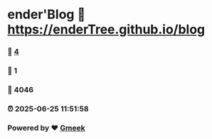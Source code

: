# ender'Blog :link: https://enderTree.github.io/blog 
### :page_facing_up: [4](https://enderTree.github.io/blog/tag.html) 
### :speech_balloon: 1 
### :hibiscus: 4046 
### :alarm_clock: 2025-06-25 11:51:58 
### Powered by :heart: [Gmeek](https://github.com/Meekdai/Gmeek)
